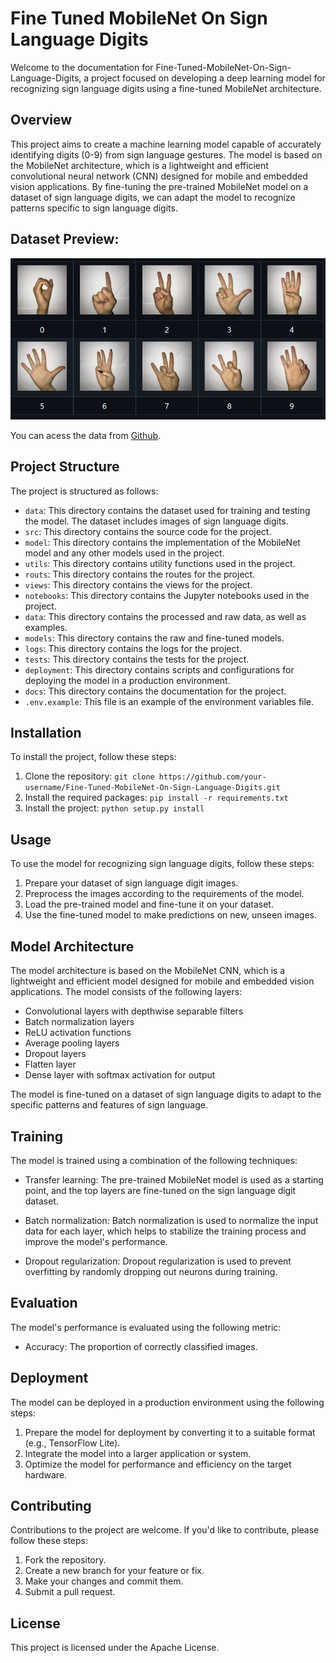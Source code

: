 # Fine Tuned MobileNet On Sign Language Digits 

Welcome to the documentation for Fine-Tuned-MobileNet-On-Sign-Language-Digits, a project focused on developing a deep learning model for recognizing sign language digits using a fine-tuned MobileNet architecture.

## Overview

This project aims to create a machine learning model capable of accurately identifying digits (0-9) from sign language gestures. The model is based on the MobileNet architecture, which is a lightweight and efficient convolutional neural network (CNN) designed for mobile and embedded vision applications. By fine-tuning the pre-trained MobileNet model on a dataset of sign language digits, we can adapt the model to recognize patterns specific to sign language digits.

## Dataset Preview:
![alt text](docs/image.png)

You can acess the data from [Github](https://github.com/ardamavi/Sign-Language-Digits-Dataset).

## Project Structure

The project is structured as follows:

* `data`: This directory contains the dataset used for training and testing the model. The dataset includes images of sign language digits.
* `src`: This directory contains the source code for the project.
* `model`: This directory contains the implementation of the MobileNet model and any other models used in the project.
* `utils`: This directory contains utility functions used in the project.
* `routs`: This directory contains the routes for the project.
* `views`: This directory contains the views for the project.
* `notebooks`: This directory contains the Jupyter notebooks used in the project.
* `data`: This directory contains the processed and raw data, as well as examples.
* `models`: This directory contains the raw and fine-tuned models.
* `logs`: This directory contains the logs for the project.
* `tests`: This directory contains the tests for the project.
* `deployment`: This directory contains scripts and configurations for deploying the model in a production environment.
* `docs`: This directory contains the documentation for the project.
* `.env.example`: This file is an example of the environment variables file.

## Installation

To install the project, follow these steps:

1. Clone the repository: `git clone https://github.com/your-username/Fine-Tuned-MobileNet-On-Sign-Language-Digits.git`
2. Install the required packages: `pip install -r requirements.txt`
3. Install the project: `python setup.py install`

## Usage

To use the model for recognizing sign language digits, follow these steps:

1. Prepare your dataset of sign language digit images.
2. Preprocess the images according to the requirements of the model.
3. Load the pre-trained model and fine-tune it on your dataset.
4. Use the fine-tuned model to make predictions on new, unseen images.

## Model Architecture

The model architecture is based on the MobileNet CNN, which is a lightweight and efficient model designed for mobile and embedded vision applications. The model consists of the following layers:

* Convolutional layers with depthwise separable filters
* Batch normalization layers
* ReLU activation functions
* Average pooling layers
* Dropout layers
* Flatten layer
* Dense layer with softmax activation for output

The model is fine-tuned on a dataset of sign language digits to adapt to the specific patterns and features of sign language.

## Training

The model is trained using a combination of the following techniques:

* Transfer learning: The pre-trained MobileNet model is used as a starting point, and the top layers are fine-tuned on the sign language digit dataset.

* Batch normalization: Batch normalization is used to normalize the input data for each layer, which helps to stabilize the training process and improve the model's performance.
* Dropout regularization: Dropout regularization is used to prevent overfitting by randomly dropping out neurons during training.

## Evaluation

The model's performance is evaluated using the following metric:

* Accuracy: The proportion of correctly classified images.

## Deployment

The model can be deployed in a production environment using the following steps:

1. Prepare the model for deployment by converting it to a suitable format (e.g., TensorFlow Lite).
2. Integrate the model into a larger application or system.
3. Optimize the model for performance and efficiency on the target hardware.

## Contributing

Contributions to the project are welcome. If you'd like to contribute, please follow these steps:

1. Fork the repository.
2. Create a new branch for your feature or fix.
3. Make your changes and commit them.
4. Submit a pull request.

## License

This project is licensed under the Apache License.
